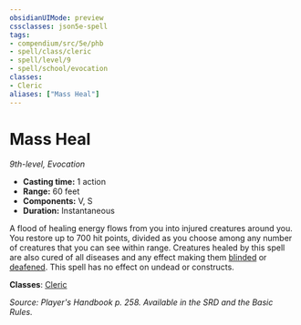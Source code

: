 ```yaml
---
obsidianUIMode: preview
cssclasses: json5e-spell
tags:
- compendium/src/5e/phb
- spell/class/cleric
- spell/level/9
- spell/school/evocation
classes:
- Cleric
aliases: ["Mass Heal"]
---
```

# Mass Heal
*9th-level, Evocation*  

- **Casting time:** 1 action
- **Range:** 60 feet
- **Components:** V, S
- **Duration:** Instantaneous

A flood of healing energy flows from you into injured creatures around you. You restore up to 700 hit points, divided as you choose among any number of creatures that you can see within range. Creatures healed by this spell are also cured of all diseases and any effect making them [blinded](/3-Mechanics/CLI/rules/conditions.md#blinded) or [deafened](/3-Mechanics/CLI/rules/conditions.md#deafened). This spell has no effect on undead or constructs.

**Classes**: [Cleric](/3-Mechanics/CLI/classes/cleric.md)

*Source: Player's Handbook p. 258. Available in the SRD and the Basic Rules.*